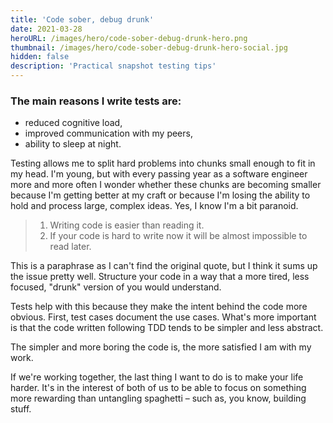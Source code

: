 ```yaml
---
title: 'Code sober, debug drunk'
date: 2021-03-28
heroURL: /images/hero/code-sober-debug-drunk-hero.png
thumbnail: /images/hero/code-sober-debug-drunk-hero-social.jpg
hidden: false
description: 'Practical snapshot testing tips'
---
```


### The main reasons I write tests are:

-   reduced cognitive load,
-   improved communication with my peers,
-   ability to sleep at night.

Testing allows me to split hard problems into chunks small enough to fit in my head. I'm young, but with every passing year as a software engineer more and more often I wonder whether these chunks are becoming smaller because I'm getting better at my craft or because I'm losing the ability to hold and process large, complex ideas. Yes, I know I'm a bit paranoid.

> 1. Writing code is easier than reading it.
> 2. If your code is hard to write now it will be almost impossible to read later.

This is a paraphrase as I can't find the original quote, but I think it sums up the issue pretty well. Structure your code in a way that a more tired, less focused, "drunk" version of you would understand.

Tests help with this because they make the intent behind the code more obvious. First, test cases document the use cases. What's more important is that the code written following TDD tends to be simpler and less abstract.

The simpler and more boring the code is, the more satisfied I am with my work.

If we're working together, the last thing I want to do is to make your life harder. It's in the interest of both of us to be able to focus on something more rewarding than untangling spaghetti – such as, you know, building stuff.
